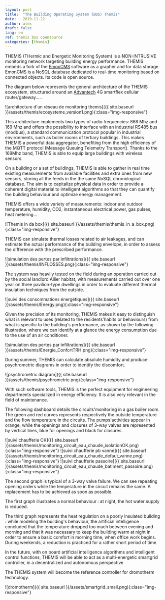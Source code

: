 ```yaml
---
layout: post
title:  "The Building Operating System (BOS) Themis"
date:   2019-11-22
author: alex
draft: false
lang: en
ref: themis bos opensource
categories: [themis]
---
```


THEMIS (THermic and Energetic MonItoring System) is a NON-INTRUSIVE monitoring network targeting building energy performance. 
THEMIS embeds a fork of the [EmonCMS](http://github.com/emoncms/emoncms) software as a grapher and for data storage. 
EmonCMS is a NoSQL database dedicated to real-time monitoring based on connected objects. Its code is open source.

The diagram below represents the general architecture of the THEMIS ecosystem, structured around an [Advantech](https://www.advantech.com) 4G smartflex cellular router/gateway.....

![architecture d'un réseau de monitoring themis]({{ site.baseurl }}/assets/themis/ecosysteme_version1.png){:class="img-responsive"}

This architecture implements two types of radio frequencies: 868 Mhz and 169 Mhz and offers the possibility to interface with an industrial RS485 bus (modbus), 
a standard communication protocol popular in industrial environments, such as boiler rooms of tertiary buildings. This makes THEMIS a powerful data aggregator, 
benefiting from the high efficiency of the MQTT protocol (Message Queuing Telemetry Transport). 
Thanks to the 169Mhz band, THEMIS is able to equip large buildings with wireless sensors.

On a building or a set of buildings, THEMIS is able to gather in real time existing measurements from available facilities and extra ones from new sensors,
storing all the feeds in the the same NoSQL chronological database. The aim is to capitalize physical data in order to provide a coherent digital material to intelligent 
algorithms so that they can quantify the building behaviour and optimize energy management. 

THEMIS offers a wide variety of measurements: indoor and outdoor temperature, humidity, CO2, instantaneous electrical power, gas pulses, heat metering... 

![Themis in da box]({{ site.baseurl }}/assets/themis/themis_in_a_box.png){:class="img-responsive"}

THEMIS can simulate thermal losses related to air leakages, and can estimate the actual performance of the building envelope, 
in order to assess the difference with the prescribed performance.

![simulation des pertes par infiltrations]({{ site.baseurl }}/assets/themis/INFLOSSES.png){:class="img-responsive"}

The system was heavily tested on the field during an operation carried out by the social landlord Allier habitat, with measurements carried out over one year 
on three pavilion-type dwellings in order to evaluate different thermal insulation techniques from the outside.

![suivi des consommations énergétiques]({{ site.baseurl }}/assets/themis/Energy.png){:class="img-responsive"}

Given the precision of its monitoring, THEMIS makes it easy to distinguish what is relevant to uses (related to the residents'habits or behaviours) from what 
is specific to the building's performance, as shown by the following illustration, where we can identify at a glance the energy consumption due to the use of an air conditioner.

![simulation des pertes par infiltrations]({{ site.baseurl }}/assets/themis/Energie_ConfortTRH.png){:class="img-responsive"}

During summer, THEMIS can calculate absolute humidity and produce psychrometric diagrams in order to identify the discomfort.

![psychrometric diagram]({{ site.baseurl }}/assets/themis/psychrometric.png){:class="img-responsive"}

With such software tools, THEMIS is the perfect equipment for engineering departments specialized in energy efficiency. It is also very relevant in the field of maintenance.

The following dashboard details the circuits'monitoring in a gas boiler room. The green and red curves represents respectively the outside temperature and the flow temperature 
in the circuits. The pumps'activities appear in orange, while the openings and closures of 3-way valves are represented by vertical lines, blue for openings and black for closures. 

![suivi chaufferie OK]({{ site.baseurl }}/assets/themis/monitoring_circuit_eau_chaude_isolationOK.png){:class="img-responsive"}
![suivi chaufferie pb vanne]({{ site.baseurl }}/assets/themis/monitoring_circuit_eau_chaude_defaut_vanne.png){:class="img-responsive"}
![suivi chaufferie passoire]({{ site.baseurl }}/assets/themis/monitoring_circuit_eau_chaude_batiment_passoire.png){:class="img-responsive"}

The second graph is typical of a 3-way valve failure. We can see repeating opening orders while the temperature in the circuit remains the same. 
A replacement has to be achieved as soon as possible.

The first graph illustrates a normal behaviour : at night, the hot water supply is reduced. 

The third graph represents the heat regulation on a poorly insulated building : 
while modeling the building's behaviour, the artificial intelligence concluded that the temperature dropped too much between evening and morning and 
that it was necessary to keep the building warm at night in order to ensure a basic comfort in morning time, when office work begins. 
During weekends, a reduction is practiced for a rather short period of time. 

In the future, with on board artificial intelligence algorithms and intelligent control functions, 
THEMIS will be able to act as a multi-energetic smartgrid controller, in a decentralized and autonomous perspective 

The THEMIS system will become the reference controller for dromotherm technology.

![dromotherm]({{ site.baseurl }}/assets/smartgrid_small.png){:class="img-responsive"}
